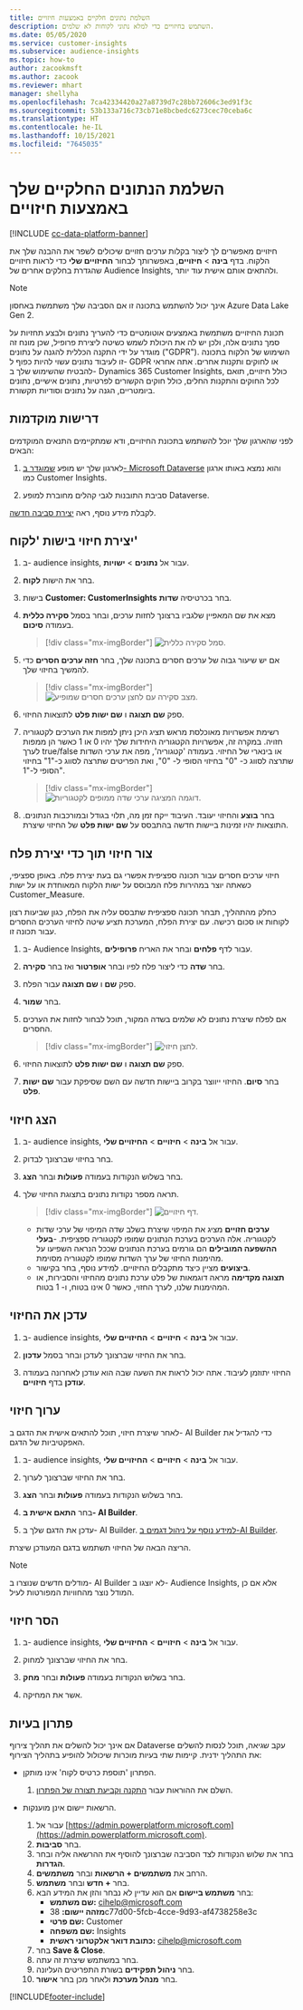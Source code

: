 ```yaml
---
title: השלמת נתונים חלקיים באמצעות חיזויים
description: השתמש בחיזויים כדי למלא נתוני לקוחות לא שלמים.
ms.date: 05/05/2020
ms.service: customer-insights
ms.subservice: audience-insights
ms.topic: how-to
author: zacookmsft
ms.author: zacook
ms.reviewer: mhart
manager: shellyha
ms.openlocfilehash: 7ca42334420a27a8739d7c28bb72606c3ed91f3c
ms.sourcegitcommit: 53b133a716c73cb71e8bcbedc6273cec70ceba6c
ms.translationtype: HT
ms.contentlocale: he-IL
ms.lasthandoff: 10/15/2021
ms.locfileid: "7645035"
---
```

# <a name="complete-your-partial-data-with-predictions"></a>השלמת הנתונים החלקיים שלך באמצעות חיזויים

[!INCLUDE [cc-data-platform-banner](../includes/cc-data-platform-banner.md)]

חיזויים מאפשרים לך ליצור בקלות ערכים חזויים שיכולים לשפר את ההבנה שלך את הלקוח. בדף **בינה** > **חיזויים**, באפשרותך לבחור **החיזויים שלי** כדי לראות חיזויים שהגדרת בחלקים אחרים של Audience Insights, ולהתאים אותם אישית עוד יותר.

> [!NOTE]
> אינך יכול להשתמש בתכונה זו אם הסביבה שלך משתמשת באחסון Azure Data Lake Gen 2.
>
> תכונת החיזויים משתמשת באמצעים אוטומטיים כדי להעריך נתונים ולבצע תחזיות על סמך נתונים אלה, ולכן יש לה את היכולת לשמש כשיטה ליצירת פרופיל, שכן מונח זה מוגדר על ידי התקנה הכללית להגנה על נתונים ("GDPR"). השימוש של הלקוח בתכונה זו לעיבוד נתונים עשוי להיות כפוף ל- GDPR או לחוקים ותקנות אחרים. אתה אחראי להבטיח שהשימוש שלך ב- Dynamics 365 Customer Insights, כולל חיזויים, תואם לכל החוקים והתקנות החלים, כולל חוקים הקשורים לפרטיות, נתונים אישיים, נתונים ביומטריים, הגנה על נתונים וסודיות תקשורת.

## <a name="prerequisites"></a>דרישות מוקדמות

לפני שהארגון שלך יוכל להשתמש בתכונת החיזויים, ודא שמתקיימים התנאים המוקדמים הבאים:

1. לארגון שלך יש מופע [שמוגדר ב- Microsoft Dataverse](/ai-builder/build-model#prerequisites) והוא נמצא באותו ארגון כמו Customer Insights.

2. סביבת התובנות לגבי קהלים מחוברת למופע Dataverse.

לקבלת מידע נוסף, ראה [יצירת סביבה חדשה](create-environment.md).

## <a name="create-a-prediction-in-the-customer-entity"></a>יצירת חיזוי בישות 'לקוח'

1. ב- audience insights, עבור אל **נתונים** > **ישויות**.

2. בחר את הישות **לקוח**.

3. בישות **Customer: CustomerInsights** בחר בכרטיסיה **שדות**.

4. מצא את שם המאפיין שלגביו ברצונך לחזות ערכים, ובחר בסמל **סקירה כללית** בעמודה **סיכום**.
   > [!div class="mx-imgBorder"]
   > ![סמל סקירה כללית.](media/intelligence-overviewicon.png "סמל סקירה כללית")

5. אם יש שיעור גבוה של ערכים חסרים בתכונה שלך, בחר **חזה ערכים חסרים** כדי להמשיך בחיזוי שלך.
   > [!div class="mx-imgBorder"]
   > ![מצב סקירה עם לחצן ערכים חסרים שמופיע.](media/intelligence-overviewpredictmissingvalues.png "מצב סקירה עם לחצן ערכים חסרים שמופיע")

6. ספק **שם תצוגה** ו **שם ישות פלט** לתוצאות החיזוי.

7. רשימת אפשרויות מאוכלסת מראש תציג היכן ניתן למפות את הערכים לקטגוריה חזויה. במקרה זה, אפשרויות הקטגוריה היחידות שלך יהיו 0 או 1 כאשר הן ממפות לערך true/false או בינארי של החיזוי. בעמודה 'קטגוריה', מפה את ערכי השדות שתרצה לסווג כ- "0" בחיזוי הסופי ל- "0", ואת הפריטים שתרצה לסווג כ-"1" בחיזוי הסופי ל-"1".
   > [!div class="mx-imgBorder"]
   > ![דוגמה המציגה ערכי שדה ממופים לקטגוריות.](media/intelligence-categorymapping.png "דוגמה המציגה ערכי שדה ממופים לקטגוריות")

8. בחר **בוצע** והחיזוי יעובד. העיבוד ייקח זמן מה, תלוי בגודל ובמורכבות הנתונים. התוצאות יהיו זמינות ביישות חדשה בהתבסס על **שם ישות פלט** של החיזוי שיצרת.

## <a name="create-a-prediction-while-creating-a-segment"></a>צור חיזוי תוך כדי יצירת פלח

חיזוי ערכים חסרים עבור תכונה ספציפית אפשרי גם בעת יצירת פלח. באופן ספציפי, כשאתה יוצר במהירות פלח המבוסס על ישות הלקוח המאוחדת או על ישות Customer_Measure.

כחלק מהתהליך, תבחר תכונה ספציפית שתבסס עליה את הפלח, כגון שביעות רצון לקוחות או סכום רכישה. עם יצירת הפלח, המערכת תציע שיטה לחיזוי הערכים החסרים עבור תכונה זו.

1. ב- Audience Insights, עבור לדף **פלחים** ובחר את האריח **פרופילים**.

2. בחר **שדה** כדי ליצור פלח לפיו ובחר **אופרטור** ואז בחר **סקירה**.

3. ספק **שם** ו **שם תצוגה** עבור הפלח.

4. בחר **שמור**.

5. אם לפלח שיצרת נתונים לא שלמים בשדה המקור, תוכל לבחור לחזות את הערכים החסרים.
   > [!div class="mx-imgBorder"]
   > ![לחצן חיזוי.](media/segments-predictoption.png "לחצן חיזוי")

6. ספק **שם תצוגה** ו **שם ישות פלט** לתוצאות החיזוי.

7. בחר **סיום**. החיזוי ייווצר בקרוב ביישות חדשה עם השם שסיפקת עבור **שם ישות פלט**.

## <a name="view-a-prediction"></a>הצג חיזוי

1. ב- audience insights, עבור אל **בינה** > **חיזויים** > **החיזויים שלי**.

2. בחר בחיזוי שברצונך לבדוק.

3. בחר בשלוש הנקודות בעמודה **פעולות** ובחר **הצג**.

4. תראה מספר נקודות נתונים בתצוגת החיזוי שלך.
   > [!div class="mx-imgBorder"]
   > ![דף חיזויים.](media/intelligence-predictionsviewpage.png "דף חיזויים")

   - **ערכים חזויים** מציג את המיפוי שיצרת בשלב שדה המיפוי של ערכי שדות לקטגוריה. אלה הערכים בערכת הנתונים שמופו לקטגוריה ספציפית.
   -**בעלי ההשפעה המובילים** הם גורמים בערכת הנתונים שככל הנראה השפיעו על מהימנות החיזוי של ערך השדות שמופו לקטגוריה מסוימת.
   - **ביצועים** מציין כיצד מתקבלים החיזויים. למידע נוסף, בחר בקישור.
   - **תצוגה מקדימה** מראה דוגמאות של פלט ערכת נתונים מהחיזוי והסבירות, או המהימנות שלנו, לערך החזוי, כאשר 0 אינו בטוח, ו- 1 בטוח.

## <a name="update-a-prediction"></a>עדכן את החיזוי

1. ב- audience insights, עבור אל **בינה** > **חיזויים** > **החיזויים שלי**.

2. בחר את החיזוי שברצונך לעדכן ובחר בסמל **עדכון**.

3. החיזוי יתוזמן לעיבוד. אתה יכול לראות את השעה שבה הוא עודכן לאחרונה בעמודה **עודכן** בדף **חיזויים**.

## <a name="edit-a-prediction"></a>ערוך חיזוי

לאחר שיצרת חיזוי, תוכל להתאים אישית את הדגם ב- AI Builder כדי להגדיל את האפקטיביות של הדגם.  

1. ב- audience insights, עבור אל **בינה** > **חיזויים** > **החיזויים שלי**.

2. בחר את החיזוי שברצונך לערוך.

3. בחר בשלוש הנקודות בעמודה **פעולות** ובחר **הצג**.

4. בחר **התאם אישית ב- AI Builder**.

5. עדכן את הדגם שלך ב- AI Builder. [למידע נוסף על ניהול דגמים ב-AI Builder](/ai-builder/manage-model#retrain-and-republish-existing-models).

הריצה הבאה של החיזוי תשתמש בדגם המעודכן שיצרת.

> [!NOTE]
> מודלים חדשים שנוצרו ב- AI Builder לא יוצגו ב- Audience Insights, אלא אם כן המודל נוצר מהחוויות המפורטות לעיל.

## <a name="remove-a-prediction"></a>הסר חיזוי

1. ב- audience insights, עבור אל **בינה** > **חיזויים** > **החיזויים שלי**.

2. בחר את החיזוי שברצונך למחוק.

3. בחר בשלוש הנקודות בעמודה **פעולות** ובחר **מחק**.

4. אשר את המחיקה.

## <a name="troubleshooting"></a>פתרון בעיות

אם אינך יכול להשלים את תהליך צירוף Dataverse עקב שגיאה, תוכל לנסות להשלים את התהליך ידנית. קיימות שתי בעיות מוכרות שיכולול להופיע בתהליך הצירוף:

- הפתרון 'תוספת כרטיס לקוח' אינו מותקן.
    1. השלם את ההוראות עבור [התקנה וקביעת תצורה של הפתרון](customer-card-add-in.md).

- הרשאות יישום אינן מוענקות.
    1. עבור אל [https://admin.powerplatform.microsoft.com](https://admin.powerplatform.microsoft.com).
    1. בחר **סביבות**.
    1. בחר את שלוש הנקודות לצד הסביבה שברצונך להוסיף את ההרשאה אליה ובחר **הגדרות**.
    1. הרחב את **משתמשים + הרשאות** ובחר **משתמשים**.
    1. בחר **+ חדש** ובחר **משתמש**.
    1. בחר **משתמש ביישום** אם הוא עדיין לא נבחר והזן את המידע הבא:
        - **שם משתמש:** cihelp@microsoft.com
        - **מזהה יישום:** 38c77d00-5fcb-4cce-9d93-af4738258e3c
        - **שם פרטי:** Customer
        - **שם משפחה:** Insights
        - **כתובת דואר אלקטרוני ראשית:** cihelp@microsoft.com
    1. בחר **Save & Close**.
    1. בחר במשתמש שיצרת זה עתה.
    1. בחר **ניהול תפקידים** בשורת התפריטים העליונה.
    1. בחר **מנהל מערכת** ולאחר מכן בחר **אישור**.


[!INCLUDE[footer-include](../includes/footer-banner.md)]